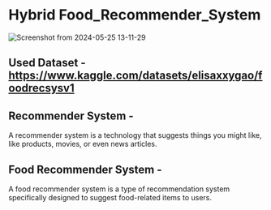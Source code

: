 # Hybrid Food_Recommender_System
![Screenshot from 2024-05-25 13-11-29](https://github.com/SuyashDahale13/Food_Recommender_System/assets/138577127/8de7ef6f-2c11-4197-b3f4-980bbc1ab3dd)

## Used Dataset - https://www.kaggle.com/datasets/elisaxxygao/foodrecsysv1

## Recommender System -
A recommender system is a technology that suggests things you might like, like products, movies, or even news articles. 

## Food Recommender System - 
A food recommender system is a type of recommendation system specifically designed to suggest food-related items to users.
